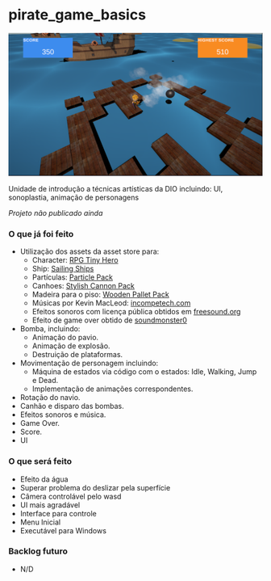 # pirate_game_basics
![Ponto atual](Prints/Print06_2024-03-05_174308.png)

Unidade de introdução a técnicas artísticas da DIO incluindo: UI, sonoplastia, animação de personagens

*Projeto não publicado ainda*

### O que já foi feito
* Utilização dos assets da asset store para:
  * Character: [RPG Tiny Hero](https://assetstore.unity.com/packages/3d/characters/humanoids/rpg-tiny-hero-duo-pbr-polyart-225148)
  * Ship: [Sailing Ships](https://assetstore.unity.com/packages/3d/vehicles/sea/sailing-ships-14th-15th-century-198426)
  * Partículas: [Particle Pack](https://opengameart.org/content/particle-pack-80-sprites)
  * Canhoes: [Stylish Cannon Pack](https://assetstore.unity.com/packages/3d/props/weapons/stylish-cannon-pack-174145)
  * Madeira para o piso: [Wooden Pallet Pack](https://assetstore.unity.com/packages/3d/props/industrial/wooden-pallet-pack-657)
  * Músicas por Kevin MacLeod: [incompetech.com](https://www.incompetech.com)
  * Efeitos sonoros com licença pública obtidos em [freesound.org](https://freesound.org)
  * Efeito de game over obtido de [soundmonster0](https://freesound.org/people/soundmonster0/sounds/533925/)
* Bomba, incluindo:
  * Animação do pavio.
  * Animação de explosão.
  * Destruição de plataformas.
* Movimentação de personagem incluindo:
  * Máquina de estados via código com o estados: Idle, Walking, Jump e Dead.
  * Implementação de animações correspondentes.
* Rotação do navio.
* Canhão e disparo das bombas.
* Efeitos sonoros e música.
* Game Over.
* Score.
* UI

### O que será feito
* Efeito da água
* Superar problema do deslizar pela superfície
* Câmera controlável pelo wasd
* UI mais agradável
* Interface para controle
* Menu Inicial
* Executável para Windows

### Backlog futuro
* N/D